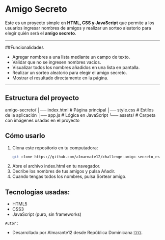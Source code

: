 # Amigo Secreto  

Este es un proyecto simple en **HTML, CSS y JavaScript** que permite a los usuarios ingresar nombres de amigos y realizar un sorteo aleatorio para elegir quién será el **amigo secreto**.  

---

##Funcionalidades  
- Agregar nombres a una lista mediante un campo de texto.  
- Validar que no se ingresen nombres vacíos.  
- Visualizar todos los nombres añadidos en una lista en pantalla.  
- Realizar un sorteo aleatorio para elegir el amigo secreto.  
- Mostrar el resultado directamente en la página.  

---

## Estructura del proyecto  
amigo-secreto/
│── index.html # Página principal
│── style.css # Estilos de la aplicación
│── app.js # Lógica en JavaScript
└── assets/ # Carpeta con imágenes usadas en el proyecto

##  Cómo usarlo  
1. Clona este repositorio en tu computadora:  
   ```bash
   git clone https://github.com/almarnate12/challenge-amigo-secreto_esp-main.git
2.  Abre el archivo index.html en tu navegador.
3.  Decribe los nombres de tus amigos y pulsa Añadir.
4.  Cuando tengas todos los nombres, pulsa Sortear amigo.

##   Tecnologías usadas:

  -  HTML5
  -  CSS3
  -  JavaScript (puro, sin frameworks)

    Autor:
  -  Desarrollado por Almarante12 desde República Dominicana 🇩🇴.
   
